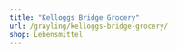 ```yaml
---
title: "Kelloggs Bridge Grocery"
url: /grayling/kelloggs-bridge-grocery/
shop: Lebensmittel
---
```

